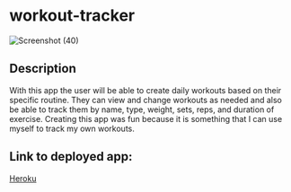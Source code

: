# workout-tracker

![Screenshot (40)](https://user-images.githubusercontent.com/58678985/77840739-9383fb00-713f-11ea-8f34-a3d3a43de4bc.png)


## Description
With this app the user will be able to create daily workouts based on their specific routine. They can view and change workouts as needed and also be able to track them by name, type, weight, sets, reps, and duration of exercise. Creating this app was fun because it is something that I can use myself to track my own workouts.

## Link to deployed app:

[Heroku](https://fierce-gorge-19632.herokuapp.com/?id=5e7ebb930e39f800171bb065)
